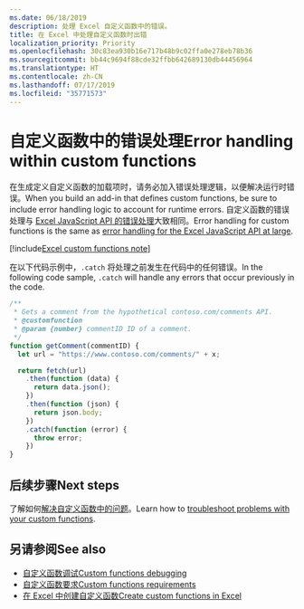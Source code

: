 ```yaml
---
ms.date: 06/18/2019
description: 处理 Excel 自定义函数中的错误。
title: 在 Excel 中处理自定义函数时出错
localization_priority: Priority
ms.openlocfilehash: 30c83ea930b16e717b48b9c02ffa0e278eb78b36
ms.sourcegitcommit: bb44c9694f88cde32ffbb642689130db44456964
ms.translationtype: HT
ms.contentlocale: zh-CN
ms.lasthandoff: 07/17/2019
ms.locfileid: "35771573"
---
```

# <a name="error-handling-within-custom-functions"></a><span data-ttu-id="aa371-103">自定义函数中的错误处理</span><span class="sxs-lookup"><span data-stu-id="aa371-103">Error handling within custom functions</span></span>

<span data-ttu-id="aa371-104">在生成定义自定义函数的加载项时，请务必加入错误处理逻辑，以便解决运行时错误。</span><span class="sxs-lookup"><span data-stu-id="aa371-104">When you build an add-in that defines custom functions, be sure to include error handling logic to account for runtime errors.</span></span> <span data-ttu-id="aa371-105">自定义函数的错误处理与 [Excel JavaScript API 的错误处理](excel-add-ins-error-handling.md)大致相同。</span><span class="sxs-lookup"><span data-stu-id="aa371-105">Error handling for custom functions is the same as [error handling for the Excel JavaScript API at large](excel-add-ins-error-handling.md).</span></span>

[!include[Excel custom functions note](../includes/excel-custom-functions-note.md)]

<span data-ttu-id="aa371-106">在以下代码示例中，`.catch` 将处理之前发生在代码中的任何错误。</span><span class="sxs-lookup"><span data-stu-id="aa371-106">In the following code sample, `.catch` will handle any errors that occur previously in the code.</span></span>

```js
/**
 * Gets a comment from the hypothetical contoso.com/comments API.
 * @customfunction
 * @param {number} commentID ID of a comment.
 */
function getComment(commentID) {
  let url = "https://www.contoso.com/comments/" + x;

  return fetch(url)
    .then(function (data) {
      return data.json();
    })
    .then(function (json) {
      return json.body;
    })
    .catch(function (error) {
      throw error;
    })
}
```

## <a name="next-steps"></a><span data-ttu-id="aa371-107">后续步骤</span><span class="sxs-lookup"><span data-stu-id="aa371-107">Next steps</span></span>
<span data-ttu-id="aa371-108">了解如何[解决自定义函数中的问题](custom-functions-troubleshooting.md)。</span><span class="sxs-lookup"><span data-stu-id="aa371-108">Learn how to [troubleshoot problems with your custom functions](custom-functions-troubleshooting.md).</span></span>

## <a name="see-also"></a><span data-ttu-id="aa371-109">另请参阅</span><span class="sxs-lookup"><span data-stu-id="aa371-109">See also</span></span>

* [<span data-ttu-id="aa371-110">自定义函数调试</span><span class="sxs-lookup"><span data-stu-id="aa371-110">Custom functions debugging</span></span>](custom-functions-debugging.md)
* [<span data-ttu-id="aa371-111">自定义函数要求</span><span class="sxs-lookup"><span data-stu-id="aa371-111">Custom functions requirements</span></span>](custom-functions-requirement-sets.md)
* [<span data-ttu-id="aa371-112">在 Excel 中创建自定义函数</span><span class="sxs-lookup"><span data-stu-id="aa371-112">Create custom functions in Excel</span></span>](custom-functions-overview.md)
